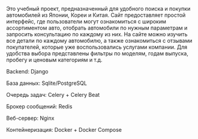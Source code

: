 Это учебный проект, предназначенный для удобного поиска и покупки автомобилей из Японии, Кореи и Китая. 
Сайт предоставляет простой интерфейс, где пользователи могут ознакомиться с широким ассортиментом авто, 
отобрать автомобили по нужным параметрам и запросить консультацию по каждому из них. На сайте можно изучить все детали по каждому автомобилю, 
а также ознакомиться с отзывами покупателей, которые уже воспользовались услугами компании. 
Для удобства выбора представлены фильтры по моделям, годам выпуска, пробегу и ценовым категориям и т.д.

Backend: Django

База данных: Sqlite/PostgreSQL

Очередь задач: Celery + Celery Beat

Брокер сообщений: Redis

Веб-сервер: Nginx

Контейнеризация: Docker + Docker Compose
